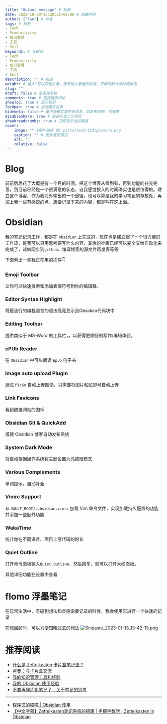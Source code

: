```yaml
---
title: "Output message" # 标题
date: 2022-10-30T15:28:22+08:00 # 创建时间
author: ["Xan"] # 作者
tags: # 标签
- Tech
- Productivity
- 知识管理
- 工具
- Self
keywords: # 关键词
- Tech
- Productivity
- 知识管理
- 工具
- Self
description: "" # 描述
weight: # 输入1可以顶置文章，用来给文章展示排序，不填就默认按时间排序
slug: ""
draft: false # 是否为草稿
comments: true # 是否展示评论
showToc: true # 显示目录
TocOpen: true # 自动展开目录
hidemeta: false # 是否隐藏文章的元信息，如发布日期、作者等
disableShare: true # 底部不显示分享栏
showbreadcrumbs: true # 顶部显示当前路径
cover:
    image: "" #图片路径 例：posts/tech/123/picture.png
    caption: "" # 图片底部描述
    alt: ""
    relative: false
---
```



# Blog
前前后后花了大概是有一个月的时间，把这个博客从零到有，再到功能的补充完善，到目前已经是一个很满意的状态，自我感觉投入的时间确实也是很值得的。建立这个博客，作为我对外输出的一个途径，也可以算是我的学习笔记的存放处，再加上我一些有感悟的点，想要记录下来的内容，都是写在这上面。
# Obsidian
我的笔记记录工作，都是在 `obsidian` 上完成的，现在也是建立起了一个很方便的工作流，是我可以只用思考要写什么内容，其余的步骤已经可以完全交给自动化来完成了，诸如同步到`github`、编译博客的源文件再发表等等

下面列出一些我正在用的插件👇
### Emoji Toolbar 
让你可以快速搜索和添加表情符号到你的编辑器。

### Editor Syntax Highlight
将最流行的编程语言的语法高亮显示到Obsidian代码块中

### Editing Toolbar
提供类似于 MS-Word 的工具栏，，以获得更顺畅的写作/编辑体验。

### **ePUb Reader**
在 `Obsidian` 中可以阅读 `Epub` 电子书

### Image auto upload Plugin
通过 `PicGo` 自动上传图像，只需要将图片粘贴即可自动上传

### Link Favicons
看到链接网站的图标

### Obsidian Git & QuickAdd
搭建 Obsidian 博客自动发布系统

### System Dark Mode
将自动根据操作系统将主题设置为亮或暗模式

### Various Complements
单词提示，自动补全

### **Vimrc Support**
从 `VAULT_ROOT/.obsidian.vimrc` 加载 Vim 命令文件，实现加载持久配置的功能并添加一些额外功能

### WakaTime
统计你在不同语言、项目上写代码的时长

### Quiet Outline
打开命令面板输入`Quiet Outline`，然后回车，就可以打开大纲面板。

其他详细功能在设置中查看

# flomo 浮墨笔记
在日常生活中，有碰到想法和灵感需要记录的时候，我会使用它进行一个快速的记录

在想回顾时，可以方便知晓过去的想法
![Snipaste_2023-01-13_13-42-13.png](https://bu.dusays.com/2023/01/13/63c0ef3e0c721.png)

# 推荐阅读
- [什么是 Zettelkasten 卡片盒笔记法？](https://www.zhihu.com/question/384309878/answer/2713962647)
- [卢曼：与卡片盒交流](https://mp.weixin.qq.com/s?__biz=MzA5MzUzODA1OA==&mid=2247483947&idx=1&sn=2cccb76ee58ddd11541d91c4b283b594&chksm=905d104ea72a9958d71c70313d5a4799641aa903e62f32ac1038ec5fb8c903fc7db36c261d26&scene=178&cur_album_id=1477367917246726144#rd)
- [我的知识管理工具和经验](https://catcoding.me/p/my-notes-taking-tools-and-experience/)
- [我的 Obsidian 使用经验](https://catcoding.me/p/obsidian-for-programmer/)
- [不要再碎片化笔记了 - 关于笔记的思考](https://www.owenyoung.com/blog/about-notes/)
***
- [程序员的喵喵 | Obsidian 使用](https://space.bilibili.com/477825203/channel/collectiondetail?sid=365656)
- [【中文字幕】Zettelkasten笔记系统的搭建 | 手把手教学 | Zettelkasten in Obsidian](https://www.bilibili.com/video/BV1Di4y1y7df/?spm_id_from=333.337.search-card.all.click&vd_source=03fea8b80d1864616f56adac92aa2617)
